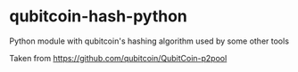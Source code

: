 qubitcoin-hash-python
=====================

Python module with qubitcoin's hashing algorithm used by some other tools

Taken from https://github.com/qubitcoin/QubitCoin-p2pool
